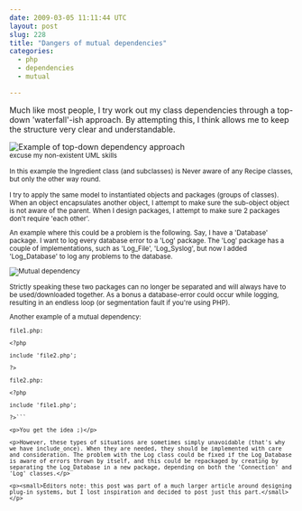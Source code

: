 ```yaml
---
date: 2009-03-05 11:11:44 UTC
layout: post
slug: 228
title: "Dangers of mutual dependencies"
categories:
  - php
  - dependencies
  - mutual

---
```

<p>Much like most people, I try work out my class dependencies through a top-down 'waterfall'-ish approach. By attempting this, I think allows me to keep the structure very clear and understandable.</p>

<p><img src="http://www.rooftopsolutions.nl/resources/images/posts/recipe.png" alt="Example of top-down dependency approach" /><br /><small>excuse my non-existent UML skills</small</p>

<p>In this example the Ingredient class (and subclasses) is Never aware of any Recipe classes, but only the other way round.</p>

<p>I try to apply the same model to instantiated objects and packages (groups of classes). When an object encapsulates another object, I attempt to make sure the sub-object object is not aware of the parent. When I design packages, I attempt to make sure 2 packages don't require 'each other'.</p>

<p>An example where this could be a problem is the following. Say, I have a 'Database' package. I want to log every database error to a 'Log' package. The 'Log' package has a couple of implementations, such as 'Log_File', 'Log_Syslog', but now I added 'Log_Database' to log any problems to the database.</p>

<p><img src="http://www.rooftopsolutions.nl/resources/images/posts/databaseandlog.png" alt="Mutual dependency" /></p>

<p>Strictly speaking these two packages can no longer be separated and will always have to be used/downloaded together. As a bonus a database-error could occur while logging, resulting in an endless loop (or segmentation fault if you're using PHP).</p>

<p>Another example of a mutual dependency:</p>

```
file1.php:

<?php

include 'file2.php';

?>

file2.php:

<?php

include 'file1.php';

?>```

<p>You get the idea ;)</p>

<p>However, these types of situations are sometimes simply unavoidable (that's why we have include_once). When they are needed, they should be implemented with care and consideration. The problem with the Log class could be fixed if the Log_Database is aware of errors thrown by itself, and this could be repackaged by creating by separating the Log_Database in a new package, depending on both the 'Connection' and 'Log' classes.</p>

<p><small>Editors note: this post was part of a much larger article around designing plug-in systems, but I lost inspiration and decided to post just this part.</small></p>
